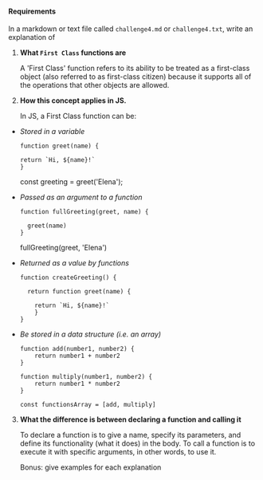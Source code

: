 #### Requirements
In a markdown or text file called `challenge4.md` or `challenge4.txt`, write an explanation of
1. **What `First Class` functions are**
  
   A 'First Class' function refers to its ability to be treated as a first-class object (also referred to as first-class citizen) because it supports all of the operations that other objects are allowed.
    
2. **How this concept applies in JS.**

   In JS, a First Class function can be:
  - *Stored in a variable*
    
        function greet(name) { 

        return `Hi, ${name}!` 
        }
    
    const greeting = greet('Elena');
    
  - *Passed as an argument to a function*

        function fullGreeting(greet, name) { 
    
          greet(name) 
        }
    
    fullGreeting(greet, 'Elena')
    
  - *Returned as a value by functions*

        function createGreeting() { 
    
          return function greet(name) { 
    
            return `Hi, ${name}!`
            }
        }
  - *Be stored in a data structure (i.e. an array)*

        function add(number1, number2) {
            return number1 + number2
        }
    
        function multiply(number1, number2) {
            return number1 * number2
        }
    
        const functionsArray = [add, multiply]
  
3. **What the difference is between declaring a function and calling it**

   To declare a function is to give a name, specify its parameters, and define its functionality (what it does) in the body.
   To call a function is to execute it with specific arguments, in other words, to use it. 
   
   Bonus: give examples for each explanation
